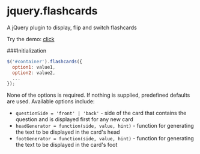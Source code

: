 jquery.flashcards
=================

A jQuery plugin to display, flip and switch flashcards

Try the demo: [click](http://htmlpreview.github.io/?https://github.com/Johennes/jquery.flashcards/blob/master/demo/index.html)

###Initialization

``` javascript
$('#container').flashcards({
  option1: value1,
  option2: value2,
  ...
});
```

None of the options is required. If nothing is supplied, predefined
defaults are used. Available options include:

* `questionSide = 'front' | 'back'` - side of the card that contains
the  question and is displayed first for any new card
* `headGenerator = function(side, value, hint)` - function for
generating the text to be displayed in the card's head
* `footGenerator = function(side, value, hint)` - function for
generating the text to be displayed in the card's foot
